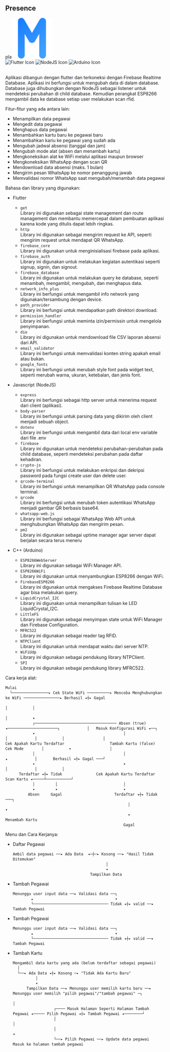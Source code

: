 ## Presence
pla<img src="./app/assets/launcher_icon.png" alt="App Image" width="128px" height="128px" />
<br>
<img src="https://github.com/navetacandra/presence-app/assets/70505125/179640c5-a57f-4ed7-a5ee-19dba368b6db" alt="Flutter Icon" width="50px" />
<img src="https://github.com/navetacandra/presence-app/assets/70505125/302c2476-9021-40e0-9922-26c24fbbd45c" alt="NodeJS Icon" width="50px" />
<img src="https://github.com/navetacandra/presence-app/assets/70505125/e3652f5f-f44b-4a70-b35f-40bbd13a6ee1" alt="Arduino Icon" width="50px" />
<br><br>

Aplikasi dibangun dengan flutter dan terkoneksi dengan Firebase Realtime Database. Aplikasi ini berfungsi untuk mengubah data di dalam database. Database juga dihubungkan dengan NodeJS sebagai listener untuk mendeteksi perubahan di child database. Kemudian perangkat ESP8266 mengambil data ke database setiap user melakukan scan rfid.

Fitur-fitur yang ada antara lain:
- Menampilkan data pegawai
- Mengedit data pegawai
- Menghapus data pegawai
- Menambahkan kartu baru ke pegawai baru
- Menambahkan kariu ke pegawai yang sudah ada
- Mengubah jadwal absensi (tanggal dan jam)
- Mengubah mode alat (absen dan menambah kartu)
- Mengkoneksikan alat ke WiFi melalui aplikasi maupun browser
- Mengkoneksikan WhatsApp dengan scan QR
- Mendownload data absensi (maks. 1 bulan)
- Mengirim pesan WhatsApp ke nomor penanggung jawab
- Memvalidasi nomor WhatsApp saat mengubah/menambah data pegawai

Bahasa dan library yang digunakan:
- Flutter
  - ```get``` <br>
    Library ini digunakan sebagai state management dan route management dan membantu memercepat dalam pembuatan aplikasi karena kode yang ditulis dapat lebih ringkas.
  - ```http``` <br>
    Library ini digunakan sebagai mengirim request ke API, seperti mengirim request untuk mendapat QR WhatsApp.
  - ```firebase_core``` <br>
    Library ini digunakan untuk menginisialisasi firebase pada aplikasi.
  - ```firebase_auth``` <br>
    Library ini digunakan untuk melakukan kegiatan autentikasi seperti signup, signin, dan signout.
  - ```firebase_database``` <br>
    Library ini digunakan untuk melakukan query ke database, seperti menambah, mengambil, mengubah, dan menghapus data.
  - ```network_info_plus``` <br>
    Library ini berfungsi untuk mengambil info network yang digunakan/tersambung dengan device.
  - ```path_provider``` <br>
    Library ini berfungsi untuk mendapatkan path direktori download.
  - ```permission_handler``` <br>
    Library ini berfungsi untuk meminta izin/permissin untuk mengelola penyimpanan.
  - ```dio``` <br>
    Library ini digunakan untuk mendownload file CSV laporan absensi dari API.
  - ```email_validator``` <br>
    Library ini berfungsi untuk memvalidasi konten string apakah email atau bukan.
  - ```google_fonts``` <br>
    Library ini berfungsi untuk merubah style font pada widget text, seperti merubah warna, ukuran, ketebalan, dan jenis font.
  
- Javascript (NodeJS)
  - ```express``` <br>
    Library ini berfungsi sebagai http server untuk menerima request dari client (aplikasi).
  - ```body-parser``` <br>
    Library ini berfungsi untuk parsing data yang dikirim oleh client menjadi sebuah object.
  - ```dotenv``` <br>
     Library ini berfungsi untuk mengambil data dari local env variable dari file .env
  - ```firebase``` <br>
    Library ini digunakan untuk mendeteksi perubahan-perubahan pada child database, seperti mendeteksi perubahan pada daftar kehadiran.
  - ```crypto-js``` <br>
     Library ini berfungsi untuk melakukan enkripsi dan dekripsi password pada fungsi create user dan delete user.
  - ```qrcode-terminal``` <br>
    Library ini berfungsi untuk menampilkan QR WhatsApp pada console terminal.
  - ```qrcode``` <br>
     Library ini berfungsi untuk merubah token autentikasi WhatsApp menjadi gambar QR berbasis base64.
  - ```whatsapp-web.js``` <br>
    Library ini berfungsi sebagai WhatsApp Web API untuk menghubungkan WhatsApp dan mengirim pesan.
  - ```pm2``` <br>
    Library ini digunakan sebagai uptime manager agar server dapat berjalan secara terus meneru
    
- C++ (Arduino)
  - ```ESP8266WebServer``` <br>
    Library ini digunakan sebagai WiFi Manager API.
  - ```ESP8266WiFi``` <br>
    Library ini digunakan untuk menyambungkan ESP8266 dengan WiFi.
  - ```FirebaseESP8266``` <br>
    Library ini digunakan untuk mengakses Firebase Realtime Database agar bisa melakukan query.
  - ```LiquidCrystal_I2C``` <br>
    Library ini digunakan untuk menampilkan tulisan ke LED LiquidCrystal_I2C.
  - ```LittleFS``` <br>
    Library ini digunakan sebagai menyimpan state untuk WiFi Manager dan Firebase Configuration.
  - ```MFRC522``` <br>
    Library ini digunakan sebagai reader tag RFID.
  - ```NTPClient``` <br>
    Library ini digunakan untuk mendapat waktu dari server NTP.
  - ```WiFiUdp``` <br>
    Library ini digunakan sebagai pendukung library NTPClient.
  - ```SPI``` <br>
    Library ini digunakan sebagai pendukung library MFRC522.

Cara kerja alat:
```flow
Mulai 
  └────────────────▸ Cek State WiFi ──────────▸ Mencoba Menghubungkan ke WiFi ────────────────▸ Berhasil ◂┼▸ Gagal
                                                                                                   │           │
                                                                                                   │           ▾
            ┌──────────────────────────────────── Absen (true) ◂──────────────────────┐            │   Masuk Konfigurasi WiFi ◂──┐
            ▾                                       │                                 │            │           │                 │
Cek Apakah Kartu Terdaftar                    Tambah Kartu (false)                 Cek Mode        │           ▾                 │
            │                                       │                                 ▴            │       Berhasil ◂┼▸ Gagal ───┘
            ▾                                       ▾                                 │            │           │
      Terdaftar ◂┼▸ Tidak               Cek Apakah Kartu Terdaftar                Scan Kartu ◂─────┴───────────┘
            │         │                             │
            ▾         ▾                             ▾
          Absen     Gagal                       Terdaftar ◂┼▸ Tidak ───┐
                                                      │                ▾
                                                      ▾         Menambah Kartu
                                                    Gagal
```

Menu dan Cara Kerjanya:
- Daftar Pegawai
  ```flow
  Ambil data pegawai ──▸ Ada Data  ◂─┼─▸ Kosong ──▸ "Hasil Tidak Ditemukan"
                                           │
                                           ▾
                                    Tampilkan Data
  ```
- Tambah Pegawai
  ```flow
  Menunggu user input data ──▸ Validasi data ──┐
          ▴                                    ▾
          └───────────────────────────────── Tidak ◂┼▸ valid ──▸ Tambah Pegawai
  ```
- Tambah Pegawai
  ```flow
  Menunggu user input data ──▸ Validasi data ──┐
          ▴                                    ▾
          └───────────────────────────────── Tidak ◂┼▸ valid ──▸ Tambah Pegawai
  ```
- Tambah Kartu
  ```flow
  Mengambil data kartu yang ada (belum terdaftar sebagai pegawai)
    │
    └──▸ Ada Data ◂┼▸ Kosong ─▸ "Tidak Ada Kartu Baru"
            │
            ▾
        Tampilkan Data ──▸ Menunggu user memilih kartu baru ──▸ Menunggu user memilih "pilih pegawai"/"tambah pegawai" ─┐
                                                                                                                        │
                    ┌──── Masuk Halaman Seperti Halaman Tambah Pegawai ◂───── Pilih Pegawai ◂┼▸ Tambah Pegawai ◂────────┘
                    │                                                                                 │
                    │                                                                                 ▾
                    └──▸ Pilih Pegawai ──▸ Update data pegawai                         Masuk ke halaman tambah pegawai
  ```